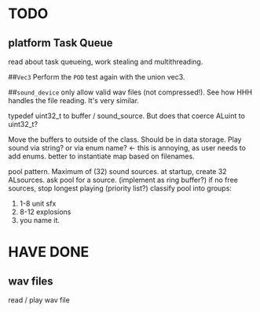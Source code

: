 
# TODO

## platform Task Queue
read about task queueing, work stealing and multithreading.

##`Vec3` 
Perform the `POD` test again with the union vec3. 

##`sound_device`
only allow valid wav files (not compressed!). See how HHH handles the file reading.
It's very similar.

typedef uint32_t to buffer / sound_source. But does that coerce ALuint to uint32_t?

Move the buffers to outside of the class. Should be in data storage. Play sound via string? or via enum name? <- this is annoying, as user needs to add enums. better to instantiate map based on filenames.

pool pattern. 
Maximum of (32) sound sources. 
at startup, create 32 ALsources.
ask pool for a source. (implement as ring buffer?)
if no free sources, stop longest playing (priority list?)
classify pool into groups:

1. 1-8 unit sfx
2. 8-12 explosions
3. you name it.


# HAVE DONE

## wav files
read / play wav file



